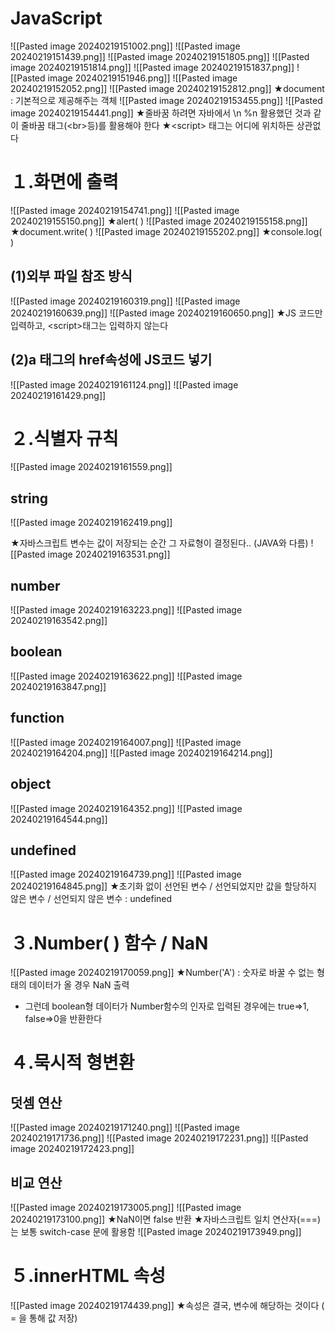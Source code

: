 # JavaScript
![[Pasted image 20240219151002.png]]
![[Pasted image 20240219151439.png]]
![[Pasted image 20240219151805.png]]
![[Pasted image 20240219151814.png]]
![[Pasted image 20240219151837.png]]
![[Pasted image 20240219151946.png]]
![[Pasted image 20240219152052.png]]
![[Pasted image 20240219152812.png]]
★document : 기본적으로 제공해주는 객체
![[Pasted image 20240219153455.png]]
![[Pasted image 20240219154441.png]]
★줄바꿈 하려면 자바에서 \\n %n 활용했던 것과 같이 줄바꿈 태그(\<br>등)를 활용해야 한다
★\<script> 태그는 어디에 위치하든 상관없다




# １.화면에 출력
![[Pasted image 20240219154741.png]]
![[Pasted image 20240219155150.png]]
★alert( )
![[Pasted image 20240219155158.png]]
★document.write( )
![[Pasted image 20240219155202.png]]
★console.log( )




## (1)외부 파일 참조 방식
![[Pasted image 20240219160319.png]]
![[Pasted image 20240219160639.png]]
![[Pasted image 20240219160650.png]]
★JS 코드만 입력하고, \<script>태그는 입력하지 않는다


## (2)a 태그의 href속성에 JS코드 넣기
![[Pasted image 20240219161124.png]]
![[Pasted image 20240219161429.png]]




# ２.식별자 규칙
![[Pasted image 20240219161559.png]]


## string
![[Pasted image 20240219162419.png]]

★자바스크립트 변수는 값이 저장되는 순간 그 자료형이 결정된다.. (JAVA와 다름)
![[Pasted image 20240219163531.png]]


## number
![[Pasted image 20240219163223.png]]
![[Pasted image 20240219163542.png]]


## boolean
![[Pasted image 20240219163622.png]]
![[Pasted image 20240219163847.png]]


## function
![[Pasted image 20240219164007.png]]
![[Pasted image 20240219164204.png]]
![[Pasted image 20240219164214.png]]


## object
![[Pasted image 20240219164352.png]]
![[Pasted image 20240219164544.png]]


## undefined
![[Pasted image 20240219164739.png]]
![[Pasted image 20240219164845.png]]
★초기화 없이 선언된 변수 / 선언되었지만 값을 할당하지 않은 변수 / 선언되지 않은 변수 : undefined




# ３.Number( ) 함수 / NaN
![[Pasted image 20240219170059.png]]
★Number('A') : 숫자로 바꿀 수 없는 형태의 데이터가 올 경우 NaN 출력
- 그런데 boolean형 데이터가 Number함수의 인자로 입력된 경우에는 true=>1, false=>0을 반환한다





# ４.묵시적 형변환
## 덧셈 연산
![[Pasted image 20240219171240.png]]
![[Pasted image 20240219171736.png]]
![[Pasted image 20240219172231.png]]
![[Pasted image 20240219172423.png]]


## 비교 연산
![[Pasted image 20240219173005.png]]
![[Pasted image 20240219173100.png]]
★NaN이면 false 반환
★자바스크립트 일치 연산자(\=\=\=)는 보통  switch-case 문에 활용함
![[Pasted image 20240219173949.png]]




# ５.innerHTML 속성
![[Pasted image 20240219174439.png]]
★속성은 결국, 변수에 해당하는 것이다 ( = 을 통해 값 저장)

